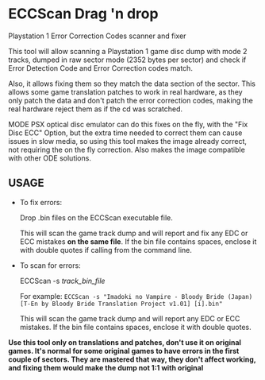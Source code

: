 # ECCScan Drag 'n drop
Playstation 1 Error Correction Codes scanner and fixer

This tool will allow scanning a Playstation 1 game disc dump with mode 2 tracks, dumped in raw sector mode (2352 bytes per sector) and check if Error Detection Code and Error Correction codes match. 

Also, it allows fixing them so they match the data section of the sector. This allows some game translation patches to work in real hardware, as they only patch the data and don't patch the error correction codes, making the real hardware reject them as if the cd was scratched.

MODE PSX optical disc emulator can do this fixes on the fly, with the "Fix Disc ECC" Option, but the extra time needed to correct them can cause issues in slow media, so using this tool makes the image already correct, not requiring the on the fly correction. Also makes the image compatible with other ODE solutions.

**USAGE**
-
- To fix errors:

	Drop .bin files on the ECCScan executable file.
	
    This will scan the game track dump and will report and fix any EDC or ECC mistakes **on the same file**.
	If the bin file contains spaces, enclose it with double quotes if calling from the command line.
	
- To scan for errors:

	ECCScan -s _track_bin_file_
    
	For example: 
	`ECCScan -s "Imadoki no Vampire - Bloody Bride (Japan) [T-En by Bloody Bride Translation Project v1.01] [i].bin"`
	
    This will scan the game track dump and will report any EDC or ECC mistakes.
	If the bin file contains spaces, enclose it with double quotes.


**Use this tool only on translations and patches, don't use it on original games. It's normal for some original games to have errors in the first couple of sectors. They are mastered that way, they don't affect working, and fixing them would make the dump not 1:1 with original**
